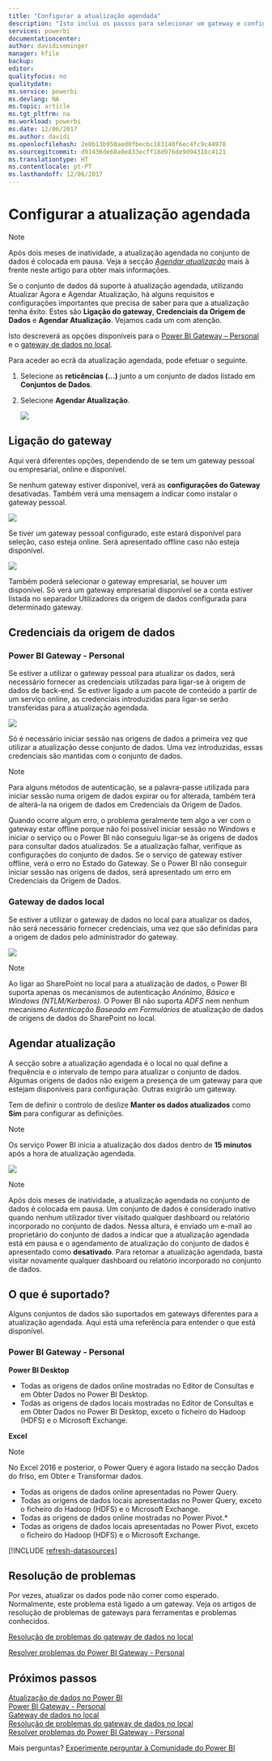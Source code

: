```yaml
---
title: "Configurar a atualização agendada"
description: "Isto inclui os passos para selecionar um gateway e configurar a atualização agendada."
services: powerbi
documentationcenter: 
author: davidiseminger
manager: kfile
backup: 
editor: 
qualityfocus: no
qualitydate: 
ms.service: powerbi
ms.devlang: NA
ms.topic: article
ms.tgt_pltfrm: na
ms.workload: powerbi
ms.date: 12/06/2017
ms.author: davidi
ms.openlocfilehash: 2e0b13b950aed0fbecbc183140f6ec4fc9c44978
ms.sourcegitcommit: d91436de68a0e833ecff18d976de9d9431bc4121
ms.translationtype: HT
ms.contentlocale: pt-PT
ms.lasthandoff: 12/06/2017
---
```

# <a name="configuring-scheduled-refresh"></a>Configurar a atualização agendada

>[!NOTE]
>Após dois meses de inatividade, a atualização agendada no conjunto de dados é colocada em pausa. Veja a secção [*Agendar atualização*](#schedule-refresh) mais à frente neste artigo para obter mais informações.
> 
> 

Se o conjunto de dados dá suporte à atualização agendada, utilizando Atualizar Agora e Agendar Atualização, há alguns requisitos e configurações importantes que precisa de saber para que a atualização tenha êxito. Estes são **Ligação do gateway**, **Credenciais da Origem de Dados** e **Agendar Atualização**. Vejamos cada um com atenção.

Isto descreverá as opções disponíveis para o [Power BI Gateway – Personal](personal-gateway.md) e o [gateway de dados no local](service-gateway-onprem.md).

Para aceder ao ecrã da atualização agendada, pode efetuar o seguinte.

1. Selecione as **reticências (...)** junto a um conjunto de dados listado em **Conjuntos de Dados**.
2. Selecione **Agendar Atualização**.
   
    ![](media/refresh-scheduled-refresh/dataset-menu.png)

## <a name="gateway-connection"></a>Ligação do gateway
Aqui verá diferentes opções, dependendo de se tem um gateway pessoal ou empresarial, online e disponível.

Se nenhum gateway estiver disponível, verá as **configurações do Gateway** desativadas. Também verá uma mensagem a indicar como instalar o gateway pessoal.

![](media/refresh-scheduled-refresh/gateway-not-configured.png)

Se tiver um gateway pessoal configurado, este estará disponível para seleção, caso esteja online. Será apresentado offline caso não esteja disponível.

![](media/refresh-scheduled-refresh/gateway-connection.png)

Também poderá selecionar o gateway empresarial, se houver um disponível. Só verá um gateway empresarial disponível se a conta estiver listada no separador Utilizadores da origem de dados configurada para determinado gateway.

## <a name="data-source-credentials"></a>Credenciais da origem de dados
### <a name="power-bi-gateway---personal"></a>Power BI Gateway - Personal
Se estiver a utilizar o gateway pessoal para atualizar os dados, será necessário fornecer as credenciais utilizadas para ligar-se à origem de dados de back-end. Se estiver ligado a um pacote de conteúdo a partir de um serviço online, as credenciais introduzidas para ligar-se serão transferidas para a atualização agendada.

![](media/refresh-scheduled-refresh/data-source-credentials-pgw.png)

Só é necessário iniciar sessão nas origens de dados a primeira vez que utilizar a atualização desse conjunto de dados. Uma vez introduzidas, essas credenciais são mantidas com o conjunto de dados.

> [!NOTE]
> Para alguns métodos de autenticação, se a palavra-passe utilizada para iniciar sessão numa origem de dados expirar ou for alterada, também terá de alterá-la na origem de dados em Credenciais da Origem de Dados.
> 
> 

Quando ocorre algum erro, o problema geralmente tem algo a ver com o gateway estar offline porque não foi possível iniciar sessão no Windows e iniciar o serviço ou o Power BI não conseguiu ligar-se às origens de dados para consultar dados atualizados. Se a atualização falhar, verifique as configurações do conjunto de dados. Se o serviço de gateway estiver offline, verá o erro no Estado do Gateway. Se o Power BI não conseguir iniciar sessão nas origens de dados, será apresentado um erro em Credenciais da Origem de Dados.

### <a name="on-premises-data-gateway"></a>Gateway de dados local
Se estiver a utilizar o gateway de dados no local para atualizar os dados, não será necessário fornecer credenciais, uma vez que são definidas para a origem de dados pelo administrador do gateway.

![](media/refresh-scheduled-refresh/data-source-credentials-egw.png)

> [!NOTE]
> Ao ligar ao SharePoint no local para a atualização de dados, o Power BI suporta apenas os mecanismos de autenticação *Anónimo*, *Básico* e *Windows (NTLM/Kerberos)*. O Power BI não suporta *ADFS* nem nenhum mecanismo *Autenticação Baseada em Formulários* de atualização de dados de origens de dados do SharePoint no local.
> 
> 

## <a name="schedule-refresh"></a>Agendar atualização
A secção sobre a atualização agendada é o local no qual define a frequência e o intervalo de tempo para atualizar o conjunto de dados. Algumas origens de dados não exigem a presença de um gateway para que estejam disponíveis para configuração. Outras exigirão um gateway.

Tem de definir o controlo de deslize **Manter os dados atualizados** como **Sim** para configurar as definições.

> [!NOTE]
> Os serviço Power BI inicia a atualização dos dados dentro de **15 minutos** após a hora de atualização agendada.
> 
> 

![](media/refresh-scheduled-refresh/scheduled-refresh.png)

> [!NOTE]
> Após dois meses de inatividade, a atualização agendada no conjunto de dados é colocada em pausa. Um conjunto de dados é considerado inativo quando nenhum utilizador tiver visitado qualquer dashboard ou relatório incorporado no conjunto de dados. Nessa altura, é enviado um e-mail ao proprietário do conjunto de dados a indicar que a atualização agendada está em pausa e o agendamento de atualização do conjunto de dados é apresentado como **desativado**. Para retomar a atualização agendada, basta visitar novamente qualquer dashboard ou relatório incorporado no conjunto de dados.
> 
> 

## <a name="whats-supported"></a>O que é suportado?
Alguns conjuntos de dados são suportados em gateways diferentes para a atualização agendada. Aqui está uma referência para entender o que está disponível.

### <a name="power-bi-gateway---personal"></a>Power BI Gateway - Personal
**Power BI Desktop**

* Todas as origens de dados online mostradas no Editor de Consultas e em Obter Dados no Power BI Desktop.
* Todas as origens de dados locais mostradas no Editor de Consultas e em Obter Dados no Power BI Desktop, exceto o ficheiro do Hadoop (HDFS) e o Microsoft Exchange.

**Excel**

> [!NOTE]
> No Excel 2016 e posterior, o Power Query é agora listado na secção Dados do friso, em Obter e Transformar dados.
> 
> 

* Todas as origens de dados online apresentadas no Power Query.
* Todas as origens de dados locais apresentadas no Power Query, exceto o ficheiro do Hadoop (HDFS) e o Microsoft Exchange.
* Todas as origens de dados online mostradas no Power Pivot.\*
* Todas as origens de dados locais apresentadas no Power Pivot, exceto o ficheiro do Hadoop (HDFS) e o Microsoft Exchange.

<!-- Refresh Data sources-->
[!INCLUDE [refresh-datasources](./includes/refresh-datasources.md)]

## <a name="troubleshooting"></a>Resolução de problemas
Por vezes, atualizar os dados pode não correr como esperado. Normalmente, este problema está ligado a um gateway. Veja os artigos de resolução de problemas de gateways para ferramentas e problemas conhecidos.

[Resolução de problemas do gateway de dados no local](service-gateway-onprem-tshoot.md)

[Resolver problemas do Power BI Gateway - Personal](service-admin-troubleshooting-power-bi-personal-gateway.md)

## <a name="next-steps"></a>Próximos passos
[Atualização de dados no Power BI](refresh-data.md)  
[Power BI Gateway - Personal](personal-gateway.md)  
[Gateway de dados no local](service-gateway-onprem.md)  
[Resolução de problemas do gateway de dados no local](service-gateway-onprem-tshoot.md)  
[Resolver problemas do Power BI Gateway - Personal](service-admin-troubleshooting-power-bi-personal-gateway.md)  

Mais perguntas? [Experimente perguntar à Comunidade do Power BI](http://community.powerbi.com/)

